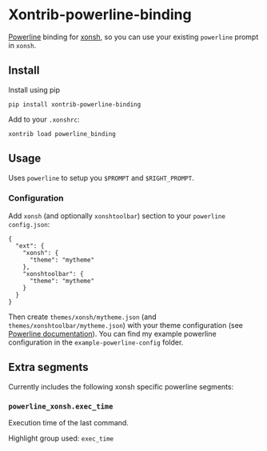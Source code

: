 # Xontrib-powerline-binding

[Powerline](https://github.com/powerline/powerline) binding for [xonsh](https://xon.sh), so you can use your existing `powerline` prompt in `xonsh`.

## Install

Install using pip

```
pip install xontrib-powerline-binding
```

Add to your `.xonshrc`:

```
xontrib load powerline_binding
```

## Usage

Uses `powerline` to setup you `$PROMPT` and `$RIGHT_PROMPT`.

### Configuration

Add `xonsh` (and optionally `xonshtoolbar`) section to your `powerline` `config.json`:

```
{
  "ext": {
    "xonsh": {
      "theme": "mytheme"
    },
    "xonshtoolbar": {
      "theme": "mytheme"
    }
  }
}
```

Then create `themes/xonsh/mytheme.json` (and `themes/xonshtoolbar/mytheme.json`) with your theme configuration (see [Powerline documentation](https://powerline.readthedocs.io/en/master/configuration/reference.html#themes)).
You can find my example powerline configuration in the `example-powerline-config` folder.

## Extra segments

Currently includes the following xonsh specific powerline segments:

### `powerline_xonsh.exec_time`

Execution time of the last command.

Highlight group used: `exec_time`
